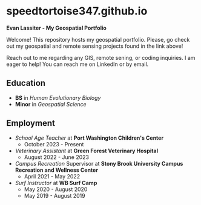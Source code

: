 # speedtortoise347.github.io

**Evan Lassiter - My Geospatial Portfolio**

Welcome! This repository hosts my geospatial portfolio. Please, go check out my geospatial and remote sensing projects found in the link above!

Reach out to me regarding any GIS, remote sening, or coding inquiries. I am eager to help!
You can reach me on LinkedIn or by email.

## Education

- **BS** in _Human Evolutionary Biology_
- **Minor** in _Geospatial Science_

## Employment

- _School Age Teacher_ at **Port Washington Children's Center**
  - October 2023 - Present
- _Veterinary Assistant_ at **Green Forest Veterinary Hospital**
  - August 2022 - June 2023
- _Campus Recreation_ Supervisor at **Stony Brook University Campus Recreation and Wellness Center**
  - April 2021 - May 2022
- _Surf Instructor_ at **WB Surf Camp**
  - May 2020 - August 2020
  - May 2019 - August 2019
